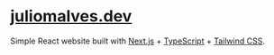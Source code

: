 # [juliomalves.dev](https://juliomalves.dev/)

Simple React website built with [Next.js](https://github.com/vercel/next.js) + [TypeScript](https://github.com/microsoft/TypeScript) + [Tailwind CSS](https://github.com/tailwindlabs/tailwindcss).
